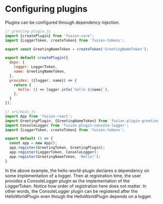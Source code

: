 # Configuring plugins

Plugins can be configured through dependency injection. 

```js
// greeting-plugin.js
import {createPlugin} from 'fusion-core';
import {LoggerToken, createToken} from 'fusion-tokens';

export const GreetingNameToken = createToken('GreetingNameToken');

export default createPlugin({
  deps: {
    logger: LoggerToken, 
    name: GreetingNameToken,
  }, 
  provides: ({logger, name}) => {
    return {
      hello: () => logger.info(`hello ${name}`),
    };
  }
});
```

```js
// src/main.js
import App from 'fusion-react';
import GreetingPlugin, {GreetingNameToken} from 'fusion-plugin-greeting';
import ConsoleLogger from 'fusion-plugin-console-logger';
import {LoggerToken, createToken} from 'fusion-tokens';

export default () => {
  const app = new App();
  app.register(GreetingToken, GreetingPlugin);
  app.register(LoggerToken, ConsoleLogger);
  app.register(GreetingNameToken, 'Hello!');
}
```

In the above example, the hello-world-plugin declares a dependency on some implementation of a logger. Then at registration
time, the user provides a ConsoleLogger plugin as the implementation of the LoggerToken. Notice how order of registration
here does not matter. In other words, the ConsoleLogger plugin can be registered after the HelloWorldPlugin even though
the HelloWorldPlugin depends on a logger.
